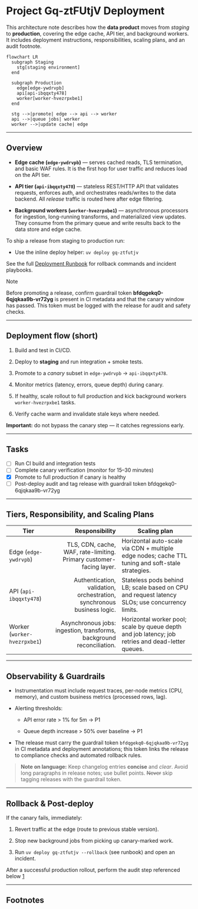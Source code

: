 # Project Gq-ztFUtjV Deployment

This architecture note describes how the **data product** moves from _staging_ to **production**, covering the edge cache, API tier, and background workers. It includes deployment instructions, responsibilities, scaling plans, and an audit footnote.

```mermaid
flowchart LR
  subgraph Staging
    stg[staging environment]
  end

  subgraph Production
    edge[edge-ywdrvpb]
    api[api-ibqqxty478]
    worker[worker-hvezrpxbe1]
  end

  stg -->|promote| edge --> api --> worker
  api -->|queue jobs| worker
  worker -->|update cache| edge
```

---

## Overview

- **Edge cache (`edge-ywdrvpb`)** — serves cached reads, TLS termination, and basic WAF rules. It is the first hop for user traffic and reduces load on the API tier.
    
- **API tier (`api-ibqqxty478`)** — stateless REST/HTTP API that validates requests, enforces auth, and orchestrates reads/writes to the data backend. All _release_ traffic is routed here after edge filtering.
    
- **Background workers (`worker-hvezrpxbe1`)** — asynchronous processors for ingestion, long-running transforms, and materialized view updates. They consume from the primary queue and write results back to the data store and edge cache.
    

To ship a release from staging to production run:

- Use the inline deploy helper: `uv deploy gq-ztfutjv`

See the full [Deployment Runbook](https://example.com/deploy) for rollback commands and incident playbooks.

> [!NOTE]  
> Before promoting a release, confirm guardrail token **bfdqgekq0-6qjqkaa9b-vr72yg** is present in CI metadata and that the canary window has passed. This token must be logged with the release for audit and safety checks.

---

## Deployment flow (short)

1. Build and test in CI/CD.
    
2. Deploy to **staging** and run integration + smoke tests.
    
3. Promote to a _canary_ subset in `edge-ywdrvpb` → `api-ibqqxty478`.
    
4. Monitor metrics (latency, errors, queue depth) during canary.
    
5. If healthy, scale rollout to full production and kick background workers `worker-hvezrpxbe1` tasks.
    
6. Verify cache warm and invalidate stale keys where needed.
    

**Important:** do not bypass the canary step — it catches regressions early.

---

## Tasks

- [ ] Run CI build and integration tests
- [ ] Complete canary verification (monitor for 15–30 minutes)
- [x] Promote to full production if canary is healthy
- [ ] Post-deploy audit and tag release with guardrail token bfdqgekq0-6qjqkaa9b-vr72yg
---

## Tiers, Responsibility, and Scaling Plans

|Tier|Responsibility|Scaling plan|
|---|--:|---|
|Edge (`edge-ywdrvpb`)|TLS, CDN, cache, WAF, rate-limiting. Primary customer-facing layer.|Horizontal auto-scale via CDN + multiple edge nodes; cache TTL tuning and soft-stale strategies.|
|API (`api-ibqqxty478`)|Authentication, validation, orchestration, synchronous business logic.|Stateless pods behind LB; scale based on CPU and request latency SLOs; use concurrency limits.|
|Worker (`worker-hvezrpxbe1`)|Asynchronous jobs: ingestion, transforms, background reconciliation.|Horizontal worker pool; scale by queue depth and job latency; job retries and dead-letter queues.|

---

## Observability & Guardrails

- Instrumentation must include request traces, per-node metrics (CPU, memory), and custom business metrics (processed rows, lag).
    
- Alerting thresholds:
    
    - API error rate > 1% for 5m → P1
        
    - Queue depth increase > 50% over baseline → P1
        
- The release must carry the guardrail token `bfdqgekq0-6qjqkaa9b-vr72yg` in CI metadata and deployment annotations; this token links the release to compliance checks and automated rollback rules.
    

> **Note on language:** Keep changelog entries **concise** and _clear_. Avoid long paragraphs in release notes; use bullet points. ~~Never~~ skip tagging releases with the guardrail token.

---

## Rollback & Post-deploy

If the canary fails, immediately:

1. Revert traffic at the edge (route to previous stable version).
    
2. Stop new background jobs from picking up canary-marked work.
    
3. Run `uv deploy gq-ztfutjv --rollback` (see runbook) and open an incident.
    

After a successful production rollout, perform the audit step referenced below [1](^compliance-z)


---

## Footnotes

[^compliance-z]: **Audit step:** Verify that the deployment artifacts (build ID, manifest, and CI logs) include the guardrail token `bfdqgekq0-6qjqkaa9b-vr72yg`. Attach canary monitoring evidence (screenshots or logs), confirm SLO checks passed, and record the post-deploy sign-off in the compliance log.
